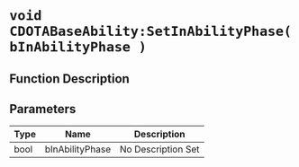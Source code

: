 # `void CDOTABaseAbility:SetInAbilityPhase(bInAbilityPhase )`
## Function Description

## Parameters
Type|Name|Description
--|--|--
bool|bInAbilityPhase|No Description Set
